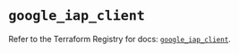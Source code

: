 # `google_iap_client`

Refer to the Terraform Registry for docs: [`google_iap_client`](https://registry.terraform.io/providers/hashicorp/google-beta/5.25.0/docs/resources/google_iap_client).
